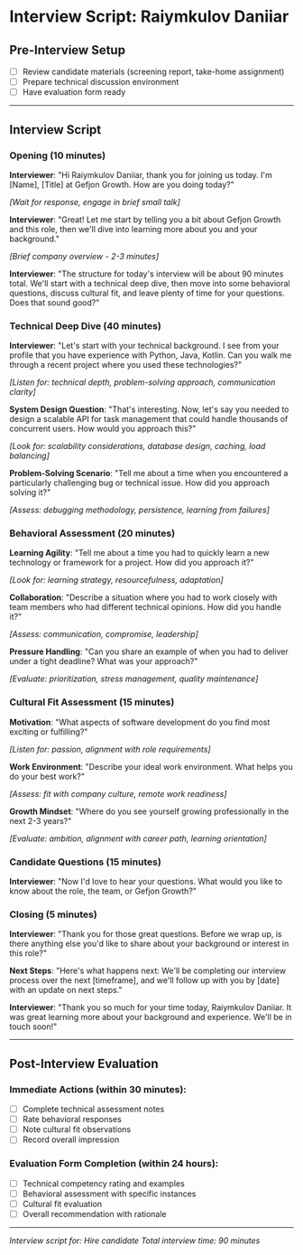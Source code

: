 # Interview Script: Raiymkulov Daniiar

## Pre-Interview Setup
- [ ] Review candidate materials (screening report, take-home assignment)
- [ ] Prepare technical discussion environment
- [ ] Have evaluation form ready

---

## Interview Script

### Opening (10 minutes)

**Interviewer**: "Hi Raiymkulov Daniiar, thank you for joining us today. I'm [Name], [Title] at Gefjon Growth. How are you doing today?"

*[Wait for response, engage in brief small talk]*

**Interviewer**: "Great! Let me start by telling you a bit about Gefjon Growth and this role, then we'll dive into learning more about you and your background."

*[Brief company overview - 2-3 minutes]*

**Interviewer**: "The structure for today's interview will be about 90 minutes total. We'll start with a technical deep dive, then move into some behavioral questions, discuss cultural fit, and leave plenty of time for your questions. Does that sound good?"

### Technical Deep Dive (40 minutes)

**Interviewer**: "Let's start with your technical background. I see from your profile that you have experience with Python, Java, Kotlin. Can you walk me through a recent project where you used these technologies?"

*[Listen for: technical depth, problem-solving approach, communication clarity]*

**System Design Question**:
"That's interesting. Now, let's say you needed to design a scalable API for task management that could handle thousands of concurrent users. How would you approach this?"

*[Look for: scalability considerations, database design, caching, load balancing]*

**Problem-Solving Scenario**:
"Tell me about a time when you encountered a particularly challenging bug or technical issue. How did you approach solving it?"

*[Assess: debugging methodology, persistence, learning from failures]*

### Behavioral Assessment (20 minutes)

**Learning Agility**:
"Tell me about a time you had to quickly learn a new technology or framework for a project. How did you approach it?"

*[Look for: learning strategy, resourcefulness, adaptation]*

**Collaboration**:
"Describe a situation where you had to work closely with team members who had different technical opinions. How did you handle it?"

*[Assess: communication, compromise, leadership]*

**Pressure Handling**:
"Can you share an example of when you had to deliver under a tight deadline? What was your approach?"

*[Evaluate: prioritization, stress management, quality maintenance]*

### Cultural Fit Assessment (15 minutes)

**Motivation**:
"What aspects of software development do you find most exciting or fulfilling?"

*[Listen for: passion, alignment with role requirements]*

**Work Environment**:
"Describe your ideal work environment. What helps you do your best work?"

*[Assess: fit with company culture, remote work readiness]*

**Growth Mindset**:
"Where do you see yourself growing professionally in the next 2-3 years?"

*[Evaluate: ambition, alignment with career path, learning orientation]*

### Candidate Questions (15 minutes)

**Interviewer**: "Now I'd love to hear your questions. What would you like to know about the role, the team, or Gefjon Growth?"

### Closing (5 minutes)

**Interviewer**: "Thank you for those great questions. Before we wrap up, is there anything else you'd like to share about your background or interest in this role?"

**Next Steps**:
"Here's what happens next: We'll be completing our interview process over the next [timeframe], and we'll follow up with you by [date] with an update on next steps."

**Interviewer**: "Thank you so much for your time today, Raiymkulov Daniiar. It was great learning more about your background and experience. We'll be in touch soon!"

---

## Post-Interview Evaluation

### Immediate Actions (within 30 minutes):
- [ ] Complete technical assessment notes
- [ ] Rate behavioral responses
- [ ] Note cultural fit observations
- [ ] Record overall impression

### Evaluation Form Completion (within 24 hours):
- [ ] Technical competency rating and examples
- [ ] Behavioral assessment with specific instances
- [ ] Cultural fit evaluation
- [ ] Overall recommendation with rationale

---
*Interview script for: Hire candidate*
*Total interview time: 90 minutes*
